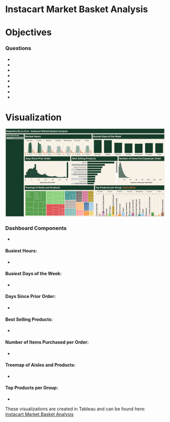 # Instacart Market Basket Analysis

# Objectives

### Questions
<ul>
  <li></li>
  <li></li>
  <li></li>
  <li></li>
  <li></li>
  <li></li>
  <li></li>
  <li></li>
</ul>

# Visualization
<img src = "Instacart Market Basket Analysis Dashboard.png"></img>

### Dashboard Components
-

#### Busiest Hours:
-

#### Busiest Days of the Week:
-

#### Days Since Prior Order:
-
#### Best Selling Products:
-
#### Number of Items Purchased per Order:
-
#### Treemap of Aisles and Products:
-
#### Top Products per Group:
-


These visualizations are created in Tableau and can be found here: <a href = "https://public.tableau.com/app/profile/alejandro.de.la.cruz5286/viz/InstacartMarketBasketAnalysis_17122561477850/InstacartMarketBasketAnalysis" rel="unfollow">Instacart Market Basket Analysis</a>
